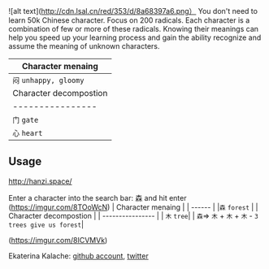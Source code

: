 ![alt text](http://cdn.lsal.cn/red/353/d/8a68397a6.png）
You don't need to learn 50k Chinese character. Focus on 200 radicals. Each character is a combination of few or more of these radicals. Knowing their meanings can help you speed up your learning process and gain the ability recognize and assume the meaning of unknown characters. 

| Character menaing |
| ------ |
|`闷` `unhappy, gloomy`  |
| Character decompostion   |
| ---------------- |
|    `门` `gate`|
|    `心` `heart` |

## Usage
http://hanzi.space/

Enter a character into the search bar: 森 and hit enter
(https://imgur.com/8TOoWcN)
| Character menaing |
| ------ |
|`森` `forest`  |
| Character decompostion   |
| ---------------- |
|    `木` `tree`|
|    `森`=> `木` + `木` + `木` - `3 trees give us forest`|

(https://imgur.com/8ICVMVk)

Ekaterina Kalache: [github account](https://github.com/KatyaKalache), [twitter](https://twitter.com/KatyaKalache)
